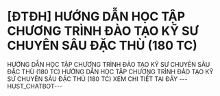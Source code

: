 # [ĐTĐH] HƯỚNG DẪN HỌC TẬP CHƯƠNG TRÌNH ĐÀO TẠO KỸ SƯ CHUYÊN SÂU ĐẶC THÙ (180 TC)

HƯỚNG DẪN HỌC TẬP CHƯƠNG TRÌNH ĐÀO TẠO KỸ SƯ CHUYÊN SÂU ĐẶC THÙ (180 TC)
        HƯỚNG DẪN HỌC TẬP CHƯƠNG TRÌNH ĐÀO TẠO KỸ SƯ CHUYÊN SÂU ĐẶC THÙ (180 TC) XEM CHI TIẾT TẠI ĐÂY 
 ---HUST_CHATBOT---